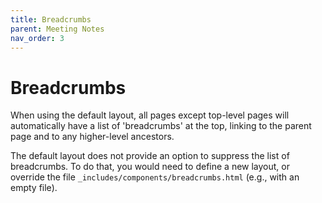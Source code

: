 ```yaml
---
title: Breadcrumbs
parent: Meeting Notes
nav_order: 3
---
```


# Breadcrumbs

When using the default layout, all pages except top-level pages will automatically have a list of 'breadcrumbs' at the top, linking to the parent page and to any higher-level ancestors.

The default layout does not provide an option to suppress the list of breadcrumbs. To do that, you would need to define a new layout, or override the file `_includes/components/breadcrumbs.html` (e.g., with an empty file).